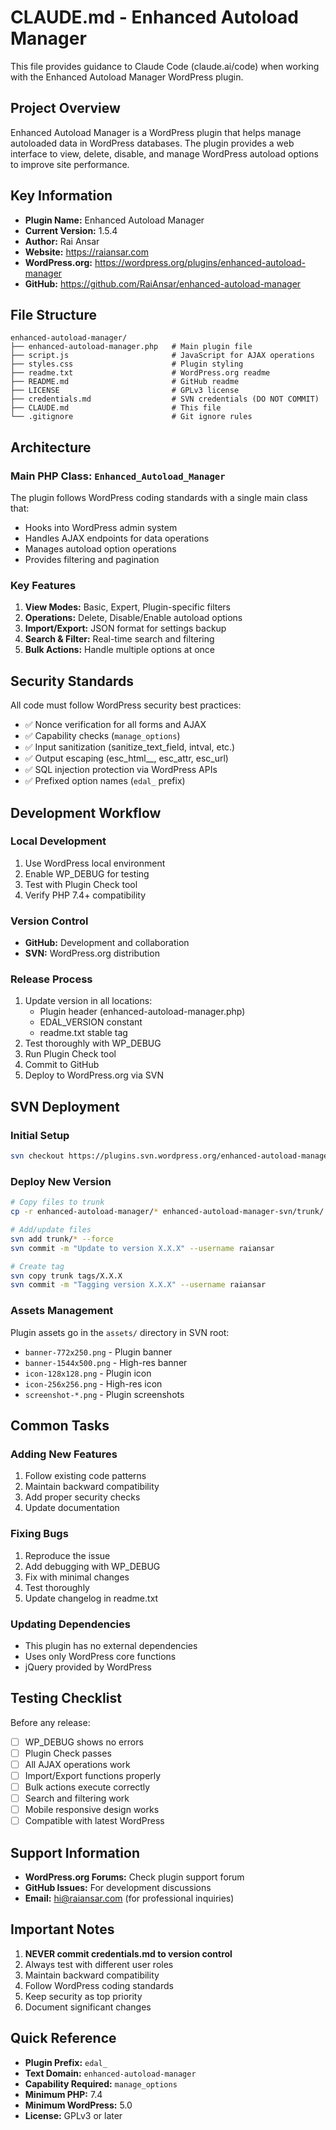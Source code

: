 # CLAUDE.md - Enhanced Autoload Manager

This file provides guidance to Claude Code (claude.ai/code) when working with the Enhanced Autoload Manager WordPress plugin.

## Project Overview

Enhanced Autoload Manager is a WordPress plugin that helps manage autoloaded data in WordPress databases. The plugin provides a web interface to view, delete, disable, and manage WordPress autoload options to improve site performance.

## Key Information

- **Plugin Name:** Enhanced Autoload Manager
- **Current Version:** 1.5.4
- **Author:** Rai Ansar
- **Website:** https://raiansar.com
- **WordPress.org:** https://wordpress.org/plugins/enhanced-autoload-manager
- **GitHub:** https://github.com/RaiAnsar/enhanced-autoload-manager

## File Structure

```
enhanced-autoload-manager/
├── enhanced-autoload-manager.php   # Main plugin file
├── script.js                       # JavaScript for AJAX operations
├── styles.css                      # Plugin styling
├── readme.txt                      # WordPress.org readme
├── README.md                       # GitHub readme
├── LICENSE                         # GPLv3 license
├── credentials.md                  # SVN credentials (DO NOT COMMIT)
├── CLAUDE.md                       # This file
└── .gitignore                      # Git ignore rules
```

## Architecture

### Main PHP Class: `Enhanced_Autoload_Manager`

The plugin follows WordPress coding standards with a single main class that:
- Hooks into WordPress admin system
- Handles AJAX endpoints for data operations
- Manages autoload option operations
- Provides filtering and pagination

### Key Features
1. **View Modes:** Basic, Expert, Plugin-specific filters
2. **Operations:** Delete, Disable/Enable autoload options
3. **Import/Export:** JSON format for settings backup
4. **Search & Filter:** Real-time search and filtering
5. **Bulk Actions:** Handle multiple options at once

## Security Standards

All code must follow WordPress security best practices:
- ✅ Nonce verification for all forms and AJAX
- ✅ Capability checks (`manage_options`)
- ✅ Input sanitization (sanitize_text_field, intval, etc.)
- ✅ Output escaping (esc_html__, esc_attr, esc_url)
- ✅ SQL injection protection via WordPress APIs
- ✅ Prefixed option names (`edal_` prefix)

## Development Workflow

### Local Development
1. Use WordPress local environment
2. Enable WP_DEBUG for testing
3. Test with Plugin Check tool
4. Verify PHP 7.4+ compatibility

### Version Control
- **GitHub:** Development and collaboration
- **SVN:** WordPress.org distribution

### Release Process
1. Update version in all locations:
   - Plugin header (enhanced-autoload-manager.php)
   - EDAL_VERSION constant
   - readme.txt stable tag
2. Test thoroughly with WP_DEBUG
3. Run Plugin Check tool
4. Commit to GitHub
5. Deploy to WordPress.org via SVN

## SVN Deployment

### Initial Setup
```bash
svn checkout https://plugins.svn.wordpress.org/enhanced-autoload-manager enhanced-autoload-manager-svn --username raiansar
```

### Deploy New Version
```bash
# Copy files to trunk
cp -r enhanced-autoload-manager/* enhanced-autoload-manager-svn/trunk/

# Add/update files
svn add trunk/* --force
svn commit -m "Update to version X.X.X" --username raiansar

# Create tag
svn copy trunk tags/X.X.X
svn commit -m "Tagging version X.X.X" --username raiansar
```

### Assets Management
Plugin assets go in the `assets/` directory in SVN root:
- `banner-772x250.png` - Plugin banner
- `banner-1544x500.png` - High-res banner
- `icon-128x128.png` - Plugin icon
- `icon-256x256.png` - High-res icon
- `screenshot-*.png` - Plugin screenshots

## Common Tasks

### Adding New Features
1. Follow existing code patterns
2. Maintain backward compatibility
3. Add proper security checks
4. Update documentation

### Fixing Bugs
1. Reproduce the issue
2. Add debugging with WP_DEBUG
3. Fix with minimal changes
4. Test thoroughly
5. Update changelog in readme.txt

### Updating Dependencies
- This plugin has no external dependencies
- Uses only WordPress core functions
- jQuery provided by WordPress

## Testing Checklist

Before any release:
- [ ] WP_DEBUG shows no errors
- [ ] Plugin Check passes
- [ ] All AJAX operations work
- [ ] Import/Export functions properly
- [ ] Bulk actions execute correctly
- [ ] Search and filtering work
- [ ] Mobile responsive design works
- [ ] Compatible with latest WordPress

## Support Information

- **WordPress.org Forums:** Check plugin support forum
- **GitHub Issues:** For development discussions
- **Email:** hi@raiansar.com (for professional inquiries)

## Important Notes

1. **NEVER commit credentials.md to version control**
2. Always test with different user roles
3. Maintain backward compatibility
4. Follow WordPress coding standards
5. Keep security as top priority
6. Document significant changes

## Quick Reference

- **Plugin Prefix:** `edal_`
- **Text Domain:** `enhanced-autoload-manager`
- **Capability Required:** `manage_options`
- **Minimum PHP:** 7.4
- **Minimum WordPress:** 5.0
- **License:** GPLv3 or later